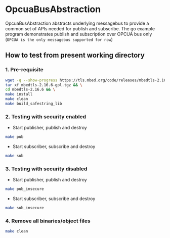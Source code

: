 # OpcuaBusAbstraction

OpcuaBusAbstraction abstracts underlying messagebus to provide a common set of APIs needed for publish and subscribe.
The go example program demonstrates publish and subscription over OPCUA bus only (`OPCUA is the only messagebus supported for now`)

## How to test from present working directory

### 1. Pre-requisite

  ```sh
  wget -q --show-progress https://tls.mbed.org/code/releases/mbedtls-2.16.6-gpl.tgz && \
  tar xf mbedtls-2.16.6-gpl.tgz && \
  cd mbedtls-2.16.6 && \
  make install
  make clean
  make build_safestring_lib
  ```

### 2. Testing with security enabled

* Start publisher, publish and destroy

```sh
make pub
```

* Start subscriber, subscribe and destroy

```sh
make sub
```

### 3. Testing with security disabled

* Start publisher, publish and destroy

```sh
make pub_insecure
```

* Start subscriber, subscribe and destroy

```sh
make sub_insecure
```

### 4. Remove all binaries/object files

```sh
make clean
```
